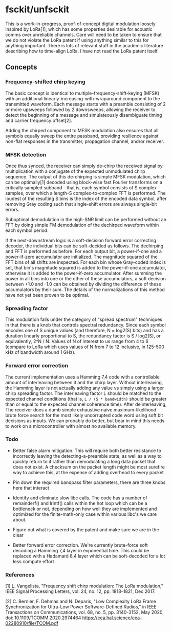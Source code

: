 # fsckit/unfsckit

This is a work-in-progress, proof-of-concept digital modulation loosely inspired by LoRa[1], which has some properties desirable for acoustic comms over unreliable channels. Care will need to be taken to ensure that we do not violate the LoRa patent if using anything similar to this for anything important. There is lots of relevant stuff in the academic literature describing how to time-align LoRa. I have not read the LoRa patent itself.

## Concepts

### Frequency-shifted chirp keying

The basic concept is identical to multiple-frequency-shift-keying (MFSK) with an additional linearly-increasing-with-wraparound component to the transmitted waveform. Each message starts with a preamble consisting of 2 or more upsweeps followed by 2 downsweeps, allowing the receiver to detect the beginning of a message and simulateously disambiguate timing and carrier frequency offset[2].

Adding the chirped component to MFSK modulation also ensures that all symbols equally sweep the entire passband, providing resilience against non-flat responses in the transmitter, propagation channel, and/or receiver.

### MFSK detection

Once thus synced, the receiver can simply de-chirp the received signal by multiplication with a conjugate of the expected unmodulated chirp sequence. The output of this de-chirping is simple MFSK modulation, which can be optimally[1] decoded using block-wise fast Fourier transforms on a critically sampled subband - that is, each symbol consists of S complex samples, over which a length-S complex-to-complex FFT is performed. The loudest of the resulting S bins is the index of the encoded data symbol, after removing Gray coding such that single-shift errors are always single-bit errors.

Suboptimal demodulation in the high-SNR limit can be performed without an FFT by doing simple FM demodulation of the dechirped waveform within each symbol period.

If the next-downstream logic is a soft-decision forward error correcting decoder, the individual bits can be soft-decided as follows. The dechirping and FFT is performed as before. For each output bit, a power-if-one and a power-if-zero accumulator are initialized. The magnitude squared of the FFT bins of all shifts are inspected. For each bin whose Gray-coded index is set, that bin's magnitude squared is added to the power-if-one accumulator, otherwise it is added to the power-if-zero accumulator. After summing the power in all bins into one or the other of these accumulators, a soft decision between +1.0 and -1.0 can be obtained by dividing the difference of these accumulators by their sum. The details of the normalizations of this method have not yet been proven to be optimal.

### Spreading factor

This modulation falls under the category of "spread spectrum" techniques in that there is a knob that controls spectral redundancy. Since each symbol encodes one of S unique values (and therefore, N = log2(S) bits) and has a duration linearly proportional to S, the redundancy factor is S / log2(S), or equivalently, 2^N / N. Values of N of interest to us range from 4 to 6 (compare to LoRa which uses values of N from 7 to 12 inclusive, in 125-500 kHz of bandwidth around 1 GHz).

### Forward error correction

The current implementation uses a Hamming 7,4 code with a controllable amount of interleaving between it and the chirp layer. Without interleaving, the Hamming layer is not actually adding any value vs simply using a larger chirp spreading factor. The interleaving factor L should be matched to the expected channel conditions (that is, `L / (S * bandwidth)` should be greater than or equal to the expected channel coherence time). After deinterleaving, The receiver does a dumb simple exhaustive naive maximum-likelihood brute force search for the most likely uncorrupted code word using soft bit decisions as inputs. We can probably do better, but bear in mind this needs to work on a microcontroller with almost no available memory.

### Todo

- Better false alarm mitigation. This will require both better resistance to incorrectly leaving the detecting-a-preamble state, as well as a way to quickly return to it rather than demodulating a long data packet that does not exist. A checksum on the packet length might be most surefire way to achieve this, at the expense of adding overhead to every packet

- Pin down the required bandpass filter parameters, there are three knobs here that interact

- Identify and eliminate slow libc calls. The code has a number of remainderf() and lrintf() calls within the hot loop which can be a bottleneck or not, depending on how well they are implemented and optimized for the finite-math-only case within various libc's we care about.

- Figure out what is covered by the patent and make sure we are in the clear

- Better forward error correction. We're currently brute-force soft decoding a Hamming 7,4 layer in exponential time. This could be replaced with a Hadamard 8,4 layer which can be soft-decoded for a lot less compute effort

### References

[1] L. Vangelista, "Frequency shift chirp modulation: The LoRa modulation," IEEE Signal Processing Letters, vol. 24, no. 12, pp. 1818–1821, Dec 2017.

[2] C. Bernier, F. Dehmas and N. Deparis, "Low Complexity LoRa Frame Synchronization for Ultra-Low Power Software-Defined Radios," in IEEE Transactions on Communications, vol. 68, no. 5, pp. 3140-3152, May 2020, doi: 10.1109/TCOMM.2020.2974464 https://cea.hal.science/cea-02280910/file/TCOM.pdf
